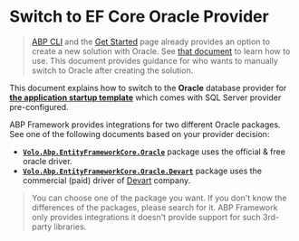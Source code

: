 # Switch to EF Core Oracle Provider

> [ABP CLI](../../../cli) and the [Get Started](https://abp.io/get-started) page already provides an option to create a new solution with Oracle. See [that document](Entity-Framework-Core-Other-DBMS.md) to learn how to use. This document provides guidance for who wants to manually switch to Oracle after creating the solution.

This document explains how to switch to the **Oracle** database provider for **[the application startup template](../../../solution-templates/layered-web-application)** which comes with SQL Server provider pre-configured.

ABP Framework provides integrations for two different Oracle packages. See one of the following documents based on your provider decision:

* **[`Volo.Abp.EntityFrameworkCore.Oracle`](./oracle-official.md)** package uses the official & free oracle driver.
* **[`Volo.Abp.EntityFrameworkCore.Oracle.Devart`](./oracle-devart.md)** package uses the commercial (paid) driver of [Devart](https://www.devart.com/) company.

> You can choose one of the package you want. If you don't know the differences of the packages, please search for it. ABP Framework only provides integrations it doesn't provide support for such 3rd-party libraries.
